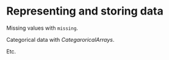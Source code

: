 # Representing and storing data

Missing values with `missing`.

Categorical data with *CategaroricalArrays*.

Etc.